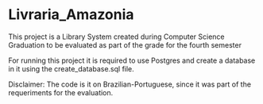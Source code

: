 # Livraria_Amazonia
This project is a Library System created during Computer Science Graduation to be evaluated as part of the grade for the fourth semester

For running this project it is required to use Postgres and create a database in it using the create_database.sql file. 

Disclaimer: The code is it on Brazilian-Portuguese, since it was part of the requeriments for the evaluation. 
